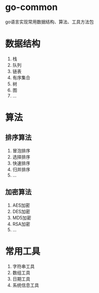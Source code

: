 # go-common
go语言实现常用数据结构、算法、工具方法包

# 数据结构
1. 栈
2. 队列
3. 链表
4. 有序集合
5. 树
6. 图
7. ...

# 算法
## 排序算法
1. 冒泡排序
2. 选择排序
3. 快速排序
4. 归并排序
5. ...

## 加密算法
1. AES加密
2. DES加密
3. MD5加密
4. RSA加密
5. ...

# 常用工具
1. 字符串工具
2. 数组工具
3. 日期工具
4. 系统信息工具

